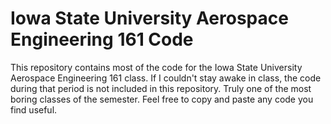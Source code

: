 # Iowa State University Aerospace Engineering 161 Code

This repository contains most of the code for the Iowa State University Aerospace Engineering 161 class. If I couldn't stay awake in class, the code during that period is not included in this repository. Truly one of the most boring classes of the semester. Feel free to copy and paste any code you find useful.
